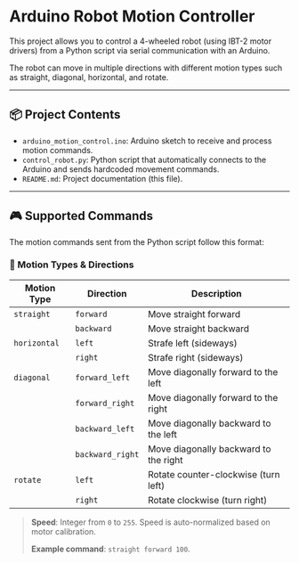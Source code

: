 # Arduino Robot Motion Controller

This project allows you to control a 4-wheeled robot (using IBT-2 motor drivers) from a Python script via serial communication with an Arduino.

The robot can move in multiple directions with different motion types such as straight, diagonal, horizontal, and rotate.

---

## 📦 Project Contents

- `arduino_motion_control.ino`: Arduino sketch to receive and process motion commands.
- `control_robot.py`: Python script that automatically connects to the Arduino and sends hardcoded movement commands.
- `README.md`: Project documentation (this file).

---

## 🎮 Supported Commands

The motion commands sent from the Python script follow this format:


### 🧭 Motion Types & Directions

| Motion Type | Direction         | Description                                 |
|-------------|-------------------|---------------------------------------------|
| `straight`  | `forward`         | Move straight forward                       |
|             | `backward`        | Move straight backward                      |
| `horizontal`| `left`            | Strafe left (sideways)                      |
|             | `right`           | Strafe right (sideways)                     |
| `diagonal`  | `forward_left`    | Move diagonally forward to the left         |
|             | `forward_right`   | Move diagonally forward to the right        |
|             | `backward_left`   | Move diagonally backward to the left        |
|             | `backward_right`  | Move diagonally backward to the right       |
| `rotate`    | `left`            | Rotate counter-clockwise (turn left)        |
|             | `right`           | Rotate clockwise (turn right)               |

> **Speed**: Integer from `0` to `255`. Speed is auto-normalized based on motor calibration.
> 
> **Example command**: `straight forward 100`.

